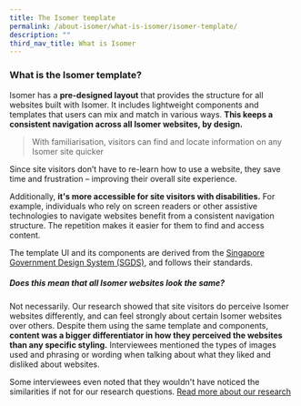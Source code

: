 ```yaml
---
title: The Isomer template
permalink: /about-isomer/what-is-isomer/isomer-template/
description: ""
third_nav_title: What is Isomer
---
```

### What is the Isomer template?
Isomer has a **pre-designed layout** that provides the structure for all websites built with Isomer. It includes lightweight components and templates that users can mix and match in various ways. **This keeps a consistent navigation across all Isomer websites, by design.**

> With familiarisation, visitors can find and locate information on any Isomer site quicker

Since site visitors don’t have to re-learn how to use a website, they save time and frustration – improving their overall site experience.

Additionally, **it's more accessible for site visitors with disabilities.** For example, individuals who rely on screen readers or other assistive technologies to navigate websites benefit from a consistent navigation structure. The repetition makes it easier for them to find and access content.

The template UI and its components are derived from the [Singapore Government Design System (SGDS)](https://www.designsystem.tech.gov.sg/), and follows their standards. 


##### Does this mean that all Isomer websites look the same?

Not necessarily. Our research showed that site visitors do perceive Isomer websites differently, and can feel strongly about certain Isomer websites over others. Despite them using the same template and components, **content was a bigger differentiator in how they perceived the websites than any specific styling.** Interviewees mentioned the types of images used and phrasing or wording when talking about what they liked and disliked about websites. 

Some interviewees even noted that they wouldn't have noticed the similarities if not for our research questions. [Read more about our research](https://designacademy.isomer.gov.sg/research-insights/)